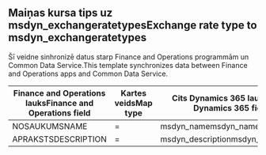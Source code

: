 ## <a name="exchange-rate-type-to-msdyn_exchangeratetypes"></a><span data-ttu-id="22d9c-101">Maiņas kursa tips uz msdyn_exchangeratetypes</span><span class="sxs-lookup"><span data-stu-id="22d9c-101">Exchange rate type to msdyn_exchangeratetypes</span></span>

<span data-ttu-id="22d9c-102">Šī veidne sinhronizē datus starp Finance and Operations programmām un Common Data Service.</span><span class="sxs-lookup"><span data-stu-id="22d9c-102">This template synchronizes data between Finance and Operations apps and Common Data Service.</span></span>

<span data-ttu-id="22d9c-103">Finance and Operations lauks</span><span class="sxs-lookup"><span data-stu-id="22d9c-103">Finance and Operations field</span></span> | <span data-ttu-id="22d9c-104">Kartes veids</span><span class="sxs-lookup"><span data-stu-id="22d9c-104">Map type</span></span> | <span data-ttu-id="22d9c-105">Cits Dynamics 365 lauks</span><span class="sxs-lookup"><span data-stu-id="22d9c-105">Other Dynamics 365 field</span></span> | <span data-ttu-id="22d9c-106">Noklusējuma vērtība</span><span class="sxs-lookup"><span data-stu-id="22d9c-106">Default value</span></span>
---|---|---|---
<span data-ttu-id="22d9c-107">NOSAUKUMS</span><span class="sxs-lookup"><span data-stu-id="22d9c-107">NAME</span></span> | = | <span data-ttu-id="22d9c-108">msdyn_name</span><span class="sxs-lookup"><span data-stu-id="22d9c-108">msdyn_name</span></span> | 
<span data-ttu-id="22d9c-109">APRAKSTS</span><span class="sxs-lookup"><span data-stu-id="22d9c-109">DESCRIPTION</span></span> | = | <span data-ttu-id="22d9c-110">msdyn_description</span><span class="sxs-lookup"><span data-stu-id="22d9c-110">msdyn_description</span></span> | 
